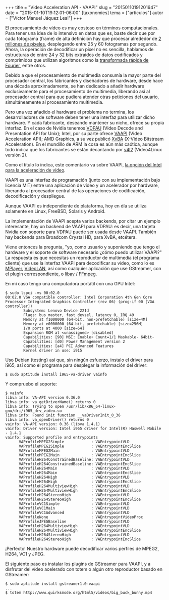 +++
title = "Video Acceleration API - VAAPI"
slug = "20150110191201647"
date = "2015-01-10T19:12:01-06:00"
[taxonomies]
tema = ["articulos"]
autor = ["Víctor Manuel Jáquez Leal"]
+++

El procesamiento de vídeo es muy costoso en términos computacionales.
Para tener una idea de lo intensivo en datos que es, baste decir que por
cada fotograma (frame) de alta definición hay que procesar alrededor de
<a href="https://en.wikipedia.org/wiki/High-definition_video"
class="reference external">2 millones de pixeles</a>, desplegando entre
25 y 60 fotogramas por segundo. Ahora, la operación de decodificar un
píxel no es sencilla, hablamos de estructuras de entre 24 y 32 bits
extraídos de datos codificados y comprimidos que utilizan algoritmos
como la <a href="https://en.wikipedia.org/wiki/Fast_Fourier_transform"
class="reference external">transformada rápida de Fourier</a>, entre
otros.

Debido a que el procesamiento de multimedia consumía la mayor parte del
procesador central, los fabricantes y diseñadores de hardware, desde
hace una década aproximadamente, se han dedicado a añadir hardware
exclusivamente para el procesamiento de multimedia, liberando así al
procesador central para que pudiera atender otras peticiones del
usuario, simultáneamente al procesamiento multimedia.

Pero una vez añadido el hardware el problema no termina, los
desarrolladores de software deben tener una interfaz para utilizar dicho
hardware. Y cada fabricante, deseando mantener su nicho, ofrece su
propia interfaz. En el caso de Nvidia tenemos
<a href="https://en.wikipedia.org/wiki/VDPAU"
class="reference external">VDPAU</a> (Video Decode and Presentation API
for Unix); Intel, por su parte ofrece
<a href="https://en.wikipedia.org/wiki/VAAPI"
class="reference external">VAAPI</a> (Video Acceleration API); AMD
Graphics, a su vez publicó
<a href="https://en.wikipedia.org/wiki/X-Video_Bitstream_Acceleration"
class="reference external">XvBA</a> (X-Video Bitstream Acceleration). En
el mundillo de ARM la cosa es aún más caótica, aunque todo indica que
los fabricantes se están decantando por
<a href="https://en.wikipedia.org/wiki/V4L2"
class="reference external">v4l2</a> (Video4Linux versión 2).

Como el título lo indica, este comentario va sobre VAAPI,
<a href="https://01.org/linuxgraphics/community/vaapi"
class="reference external">la opción del Intel para la aceleración de
vídeo</a>.

<!-- more -->
VAAPI es una interfaz de programación (junto con su implementación bajo
licencia MIT) entre una aplicación de vídeo y un acelerador por
hardware, liberando al procesador central de las operaciones de
codificación, decodificación y despliegue.

Aunque VAAPI es independiente de plataforma, hoy en día se utiliza
solamente en Linux, FreeBSD, Solaris y Android.

La implementación de VAAPI acepta varios backends, por citar un ejemplo
interesante, hay un backend de VAAPI para VDPAU: es decir, una tarjeta
Nvidia con soporte para VDPAU puede ser usada desde VAAPI. También hay
backends para Broadcom Crystal HD, para XvBA, etcétera.

Viene entonces la pregunta, "yo, como usuario y suponiendo que tengo el
hardware y el soporte de software necesario ¿cómo puedo utilizar VAAPI?"
La respuesta es que necesitas un reproductor de multimedia (el programa
cliente) que use la interfaz VAAPI para decodificar su vídeo, como lo es
<a href="http://www.mplayerhq.hu" class="reference external">MPlayer</a>,
<a href="http://www.videolan.org/"
class="reference external">VideoLAN</a>, así como cualquier aplicación
que use GStreamer, con el plugin correspondiente, o
<a href="libav.org" class="reference external">libav</a> /
<a href="ffmpeg.org" class="reference external">FFmpeg</a>.

En mi caso tengo una computadora portátil con una GPU Intel:

    $ sudo lspci -vs 00:02.0
    00:02.0 VGA compatible controller: Intel Corporation 4th Gen Core Processor Integrated Graphics Controller (rev 06) (prog-if 00 [VGA controller])
            Subsystem: Lenovo Device 221d
            Flags: bus master, fast devsel, latency 0, IRQ 49
            Memory at f1000000 (64-bit, non-prefetchable) [size=4M]
            Memory at e0000000 (64-bit, prefetchable) [size=256M]
            I/O ports at 4000 [size=64]
            Expansion ROM at <unassigned> [disabled]
            Capabilities: [90] MSI: Enable+ Count=1/1 Maskable- 64bit-
            Capabilities: [d0] Power Management version 2
            Capabilities: [a4] PCI Advanced Features
            Kernel driver in use: i915

Uso Debian (testing) así que, sin ningún esfuerzo, instalo el driver
para i965, así como el programa para desplegar la información del
driver:

    $ sudo aptitude install i965-va-driver vainfo

Y compruebo el soporte:

    $ vainfo
    libva info: VA-API version 0.36.0
    libva info: va_getDriverName() returns 0
    libva info: Trying to open /usr/lib/x86_64-linux-gnu/dri/i965_drv_video.so
    libva info: Found init function __vaDriverInit_0_36
    libva info: va_openDriver() returns 0
    vainfo: VA-API version: 0.36 (libva 1.4.1)
    vainfo: Driver version: Intel i965 driver for Intel(R) Haswell Mobile - 1.4.1
    vainfo: Supported profile and entrypoints
          VAProfileMPEG2Simple            : VAEntrypointVLD
          VAProfileMPEG2Simple            : VAEntrypointEncSlice
          VAProfileMPEG2Main              : VAEntrypointVLD
          VAProfileMPEG2Main              : VAEntrypointEncSlice
          VAProfileH264ConstrainedBaseline: VAEntrypointVLD
          VAProfileH264ConstrainedBaseline: VAEntrypointEncSlice
          VAProfileH264Main               : VAEntrypointVLD
          VAProfileH264Main               : VAEntrypointEncSlice
          VAProfileH264High               : VAEntrypointVLD
          VAProfileH264High               : VAEntrypointEncSlice
          VAProfileH264MultiviewHigh      : VAEntrypointVLD
          VAProfileH264MultiviewHigh      : VAEntrypointEncSlice
          VAProfileH264StereoHigh         : VAEntrypointVLD
          VAProfileH264StereoHigh         : VAEntrypointEncSlice
          VAProfileVC1Simple              : VAEntrypointVLD
          VAProfileVC1Main                : VAEntrypointVLD
          VAProfileVC1Advanced            : VAEntrypointVLD
          VAProfileNone                   : VAEntrypointVideoProc
          VAProfileJPEGBaseline           : VAEntrypointVLD
          VAProfileH264MultiviewHigh      : VAEntrypointVLD
          VAProfileH264MultiviewHigh      : VAEntrypointEncSlice
          VAProfileH264StereoHigh         : VAEntrypointVLD
          VAProfileH264StereoHigh         : VAEntrypointEncSlice

¡Perfecto! Nuestro hardware puede decodificar varios perfiles de MPEG2,
H264, VC1 y JPEG.

El siguiente paso es instalar los plugins de GStreamer para VAAPI, y a
disfrutar del vídeo acelerado con totem o algún otro reproductor basado
en GStreamer:

    $ sudo aptitude install gstreamer1.0-vaapi
    ...
    $ totem http://www.quirksmode.org/html5/videos/big_buck_bunny.mp4
